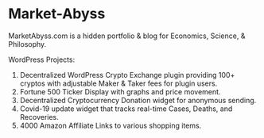 # Market-Abyss
MarketAbyss.com is a hidden portfolio & blog for Economics, Science, & Philosophy. 

WordPress Projects:
1. Decentralized WordPress Crypto Exchange plugin providing 100+ cryptos with adjustable Maker & Taker fees for plugin users. 
2. Fortune 500 Ticker Display with graphs and price movement. 
3. Decentralized Cryptocurrency Donation widget for anonymous sending. 
4. Covid-19 update widget that tracks real-time Cases, Deaths, and Recoveries. 
5. 4000 Amazon Affiliate Links to various shopping items. 

